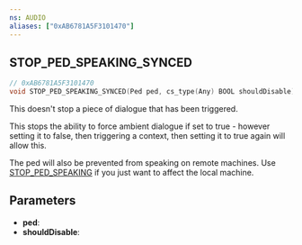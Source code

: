 ```yaml
---
ns: AUDIO
aliases: ["0xAB6781A5F3101470"]
---
```

## STOP_PED_SPEAKING_SYNCED

```c
// 0xAB6781A5F3101470
void STOP_PED_SPEAKING_SYNCED(Ped ped, cs_type(Any) BOOL shouldDisable);
```

This doesn't stop a piece of dialogue that has been triggered.

This stops the ability to force ambient dialogue if set to true - however setting it to false, then triggering a context, then setting it to true again will allow this.

The ped will also be prevented from speaking on remote machines. Use [STOP_PED_SPEAKING](#_0x9D64D7405520E3D3) if you just want to affect the local machine.


## Parameters
* **ped**:
* **shouldDisable**:
